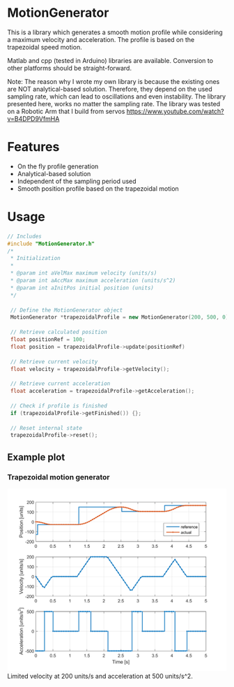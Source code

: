 # MotionGenerator
This is a library which generates a smooth motion profile while considering a maximum velocity and acceleration. The profile is based on the trapezoidal speed motion.

Matlab and cpp (tested in Arduino) libraries are available. Conversion to other platforms should be straight-forward.

Note: The reason why I wrote my own library is because the existing ones are NOT analytical-based solution. Therefore, they depend on the used sampling rate, which can lead to oscillations and even instability. The library presented here, works no matter the sampling rate. The library was tested on a Robotic Arm that I build from servos https://www.youtube.com/watch?v=B4DPD9VfmHA

# Features
* On the fly profile generation
* Analytical-based solution
* Independent of the sampling period used
* Smooth position profile based on the trapezoidal motion

# Usage
```cpp
// Includes
#include "MotionGenerator.h"
/*
 * Initialization
 *
 * @param int aVelMax maximum velocity (units/s)
 * @param int aAccMax maximum acceleration (units/s^2)
 * @param int aInitPos initial position (units)
 */

 // Define the MotionGenerator object
 MotionGenerator *trapezoidalProfile = new MotionGenerator(200, 500, 0);

 // Retrieve calculated position
 float positionRef = 100;
 float position = trapezoidalProfile->update(positionRef)

 // Retrieve current velocity
 float velocity = trapezoidalProfile->getVelocity();

 // Retrieve current acceleration
 float acceleration = trapezoidalProfile->getAcceleration();

 // Check if profile is finished
 if (trapezoidalProfile->getFinished()) {};

 // Reset internal state
 trapezoidalProfile->reset();
 ``` 
## Example plot
### Trapezoidal motion generator
![Simulation of a trapezoidal motion profile](https://github.com/AerDronix/MotionGenerator/blob/master/matlab/simPhoto.png)
Limited velocity at 200 units/s and acceleration at 500 units/s^2.
